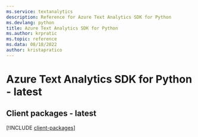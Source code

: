 ```yaml
---
ms.service: textanalytics
description: Reference for Azure Text Analytics SDK for Python
ms.devlang: python
title: Azure Text Analytics SDK for Python
ms.author: krpratic
ms.topic: reference
ms.data: 08/18/2022
author: kristapratico
---
```

# Azure Text Analytics SDK for Python - latest

## Client packages - latest
[!INCLUDE [client-packages](text-analytics-client-index.md)]